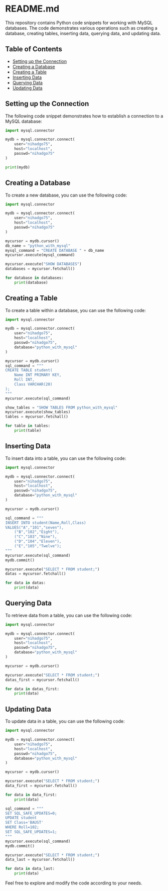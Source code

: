 # README.md

This repository contains Python code snippets for working with MySQL databases. The code demonstrates various operations such as creating a database, creating tables, inserting data, querying data, and updating data.

## Table of Contents

- [Setting up the Connection](#setting-up-the-connection)
- [Creating a Database](#creating-a-database)
- [Creating a Table](#creating-a-table)
- [Inserting Data](#inserting-data)
- [Querying Data](#querying-data)
- [Updating Data](#updating-data)

## Setting up the Connection

The following code snippet demonstrates how to establish a connection to a MySQL database:

```python
import mysql.connector

mydb = mysql.connector.connect(
    user="nihadgo75",
    host="localhost",
    passwd="nihadgo75"
)

print(mydb)
```

## Creating a Database

To create a new database, you can use the following code:

```python
import mysql.connector

mydb = mysql.connector.connect(
    user="nihadgo75",
    host="localhost",
    passwd="nihadgo75"
)

mycursor = mydb.cursor()
db_name = "python_with_mysql"
mysql_command = "CREATE DATABASE " + db_name
mycursor.execute(mysql_command)

mycursor.execute("SHOW DATABASES")
databases = mycursor.fetchall()

for database in databases:
    print(database)
```

## Creating a Table

To create a table within a database, you can use the following code:

```python
import mysql.connector

mydb = mysql.connector.connect(
    user="nihadgo75",
    host="localhost",
    passwd="nihadgo75",
    database="python_with_mysql"
)

mycursor = mydb.cursor()
sql_command = """
CREATE TABLE student(
    Name INT PRIMARY KEY,
    Roll INT,
    Class VARCHAR(20)
);
"""
mycursor.execute(sql_command)

show_tables = "SHOW TABLES FROM python_with_mysql"
mycursor.execute(show_tables)
tables = mycursor.fetchall()

for table in tables:
    print(table)
```

## Inserting Data

To insert data into a table, you can use the following code:

```python
import mysql.connector

mydb = mysql.connector.connect(
    user="nihadgo75",
    host="localhost",
    passwd="nihadgo75",
    database="python_with_mysql"
)

mycursor = mydb.cursor()

sql_command = """
INSERT INTO student(Name,Roll,Class) 
VALUES("A","101","seven"),
    ("B","102","Eight"),
    ("C","103","Nine"),
    ("D","104","Eleven"),
    ("E","105","Twelve");
"""
mycursor.execute(sql_command)
mydb.commit()

mycursor.execute("SELECT * FROM student;")
datas = mycursor.fetchall()

for data in datas:
    print(data)
```

## Querying Data

To retrieve data from a table, you can use the following code:

```python
import mysql.connector

mydb = mysql.connector.connect(
    user="nihadgo75",
    host="localhost",
    passwd="nihadgo75",
    database="python_with_mysql"
)

mycursor = mydb.cursor()

mycursor.execute("SELECT * FROM student;")
datas_first = mycursor.fetchall()

for data in datas_first:
    print(data)
```

## Updating Data

To update data in a table, you can use the following code:

```python
import mysql.connector

mydb = mysql.connector.connect(
    user="nihadgo75",
    host="localhost",
    passwd="nihadgo75",
    database="python_with_mysql"
)

mycursor = mydb.cursor()

mycursor.execute("SELECT * FROM student;")
data_first = mycursor.fetchall()

for data in data_first:
    print(data)

sql_command = """
SET SQL_SAFE_UPDATES=0;
UPDATE student
SET Class='BAUST'
WHERE Roll=102;
SET SQL_SAFE_UPDATES=1;
"""
mycursor.execute(sql_command)
mydb.commit()

mycursor.execute("SELECT * FROM student;")
data_last = mycursor.fetchall()

for data in data_last:
    print(data)
```

Feel free to explore and modify the code according to your needs.